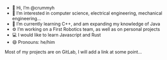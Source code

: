 - 👋 Hi, I’m @crummyh
- 👀 I’m interested in computer science, electrical engineering, mechanical engineering...
- 🌱 I’m currently learning C++, and am expanding my knowledge of Java
- ⚙️ I’m working on a First Robotics team, as well as on personal projects
- 💻 I would like to learn Javascript and Rust
- 😄 Pronouns: he/him

Most of my projects are on GitLab, I will add a link at some point...
